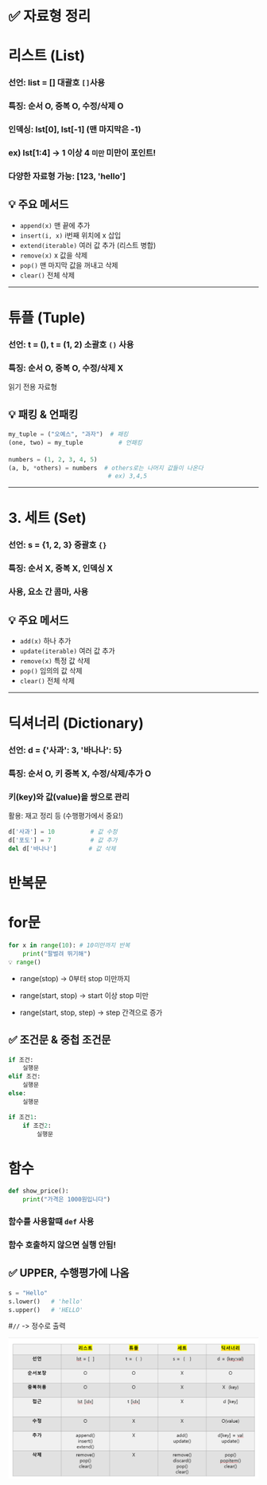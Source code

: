  # ✅ 자료형 정리
# 리스트 (List)
### 선언: list = [] 대괄호 `[]`사용

### 특징: 순서 O, 중복 O, 수정/삭제 O

### 인덱싱: lst[0], lst[-1] (맨 마지막은 -1)

### ex) lst[1:4] → 1 이상 4 `미만` 미만이 포인트!

### 다양한 자료형 가능: [123, 'hello']

## 💡 주요 메서드

+ `append(x)`	맨 끝에 추가
+ `insert(i, x)`	i번째 위치에 x 삽입
+ `extend(iterable)`	여러 값 추가 (리스트 병합)
+ `remove(x)`	x 값을 삭제
+ `pop()`	맨 마지막 값을 꺼내고 삭제
+ `clear()`	전체 삭제
***

# 튜플 (Tuple)
### 선언: t = (), t = (1, 2) 소괄호 `()` 사용

### 특징: 순서 O, 중복 O, 수정/삭제 X

읽기 전용 자료형



## 💡 패킹 & 언패킹
```python
my_tuple = ("오예스", "과자")  # 패킹
(one, two) = my_tuple          # 언패킹

numbers = (1, 2, 3, 4, 5)  
(a, b, *others) = numbers  # others로는 나머지 값들이 나온다 
                            # ex) 3,4,5
```


***

# 3. 세트 (Set)
### 선언: s = {1, 2, 3}  중괄호 `{}`

### 특징: 순서 X, 중복 X, 인덱싱 X

### 사용, 요소 간 콤마, 사용

## 💡 주요 메서드


+ `add(x)`	하나 추가
+ `update(iterable)`	여러 값 추가
+ `remove(x)`	특정 값 삭제
+ `pop()`	임의의 값 삭제
+ `clear()`	전체 삭제


***

# 딕셔너리 (Dictionary)
### 선언: d = {'사과': 3, '바나나': 5}

### 특징: 순서 O, 키 중복 X, 수정/삭제/추가 O

### 키(key)와 값(value)을 쌍으로 관리

활용: 재고 정리 등 (수행평가에서 중요!)

```python
d['사과'] = 10          # 값 수정
d['포도'] = 7           # 값 추가
del d['바나나']         # 값 삭제
```
# 반복문

# for문
```python
for x in range(10): # 10미만까지 반복
    print("팔벌려 뛰기해")
💡 range()
```
+ range(stop) → 0부터 stop 미만까지

+ range(start, stop) → start 이상 stop 미만

+ range(start, stop, step) → step 간격으로 증가

## ✅ 조건문 & 중첩 조건문
```python
if 조건:
    실행문
elif 조건:
    실행문
else:
    실행문
```
```python
if 조건1:
    if 조건2:
        실행문
```

# 함수
```python
def show_price():
    print("가격은 1000원입니다")
```

###  함수를 사용할떄 `def` 사용
### 함수 호출하지 않으면 실행 안됨!

## ✅ UPPER, 수행평가에 나옴

```python
s = "Hello"
s.lower()   # 'hello'
s.upper()   # 'HELLO'
```

#`//` -> 정수로 출력


![alt text](image.png)